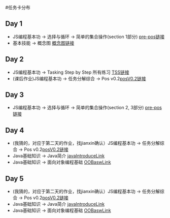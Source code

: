 #任务卡分布

## Day 1
* JS编程基本功 -> 选择与循环 -> 简单的集合操作(section 1部分) [pre-pos链接]
* 基本技能 -> 概念图 [概念图链接]

[pre-pos链接]:https://school.thoughtworks.cn/learn/program-center/simpleCodingQuiz/index.html#/student/program/247/task/5340/assignment/7623/quiz/365
[概念图链接]:https://school.thoughtworks.cn/learn/program-center/student/index.html#/program/247/task/5325




## Day 2
* JS编程基本功 -> Tasking Step by Step 所有练习 [TSS链接]
* (课后作业)JS编程基本功 -> 任务分解综合 -> Pos v0.2[posV0.2链接]

[TSS链接]: https://school.thoughtworks.cn/learn/program-center/student/index.html#/program/247/task/5343
[posV0.2链接]: https://school.thoughtworks.cn/learn/program-center/simpleCodingQuiz/index.html#/student/program/247/task/5341/assignment/7624/quiz/367

## Day 3
* JS编程基本功 -> 选择与循环 -> 简单的集合操作(section 2, 3部分) [pre-pos链接]

[pre-pos链接]:https://school.thoughtworks.cn/learn/program-center/simpleCodingQuiz/index.html#/student/program/247/task/5340/assignment/7623/quiz/365

## Day 4
* (我猜的，对应于第二天的作业，找jianxin确认）JS编程基本功 -> 任务分解综合 -> Pos v0.2[posV0.2链接]
* Java基础知识 -> Java简介 [javaIntroduceLink]
* Java基础知识 -> 面向对象编程基础 [OOBaswLink]

[posV0.2链接]: https://school.thoughtworks.cn/learn/program-center/simpleCodingQuiz/index.html#/student/program/247/task/5341/assignment/7624/quiz/367
[javaIntroduceLink]: https://school.thoughtworks.cn/learn/program-center/student/index.html#/program/247/task/5353
[OOBaswLink]: https://school.thoughtworks.cn/learn/program-center/student/index.html#/program/247/task/5354

## Day 5
* (我猜的，对应于第二天的作业，找jianxin确认）JS编程基本功 -> 任务分解综合 -> Pos v0.2[posV0.2链接]
* Java基础知识 -> Java简介 [javaIntroduceLink]
* Java基础知识 -> 面向对象编程基础 [OOBaswLink]

[posV0.2链接]: https://school.thoughtworks.cn/learn/program-center/simpleCodingQuiz/index.html#/student/program/247/task/5341/assignment/7624/quiz/367
[javaIntroduceLink]: https://school.thoughtworks.cn/learn/program-center/student/index.html#/program/247/task/5353
[OOBaswLink]: https://school.thoughtworks.cn/learn/program-center/student/index.html#/program/247/task/5354